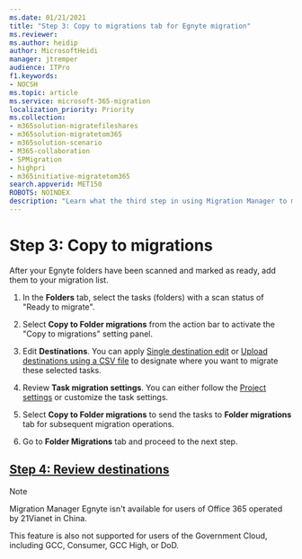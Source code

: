 ```yaml
---
ms.date: 01/21/2021
title: "Step 3: Copy to migrations tab for Egnyte migration"
ms.reviewer: 
ms.author: heidip
author: MicrosoftHeidi
manager: jtremper
audience: ITPro
f1.keywords:
- NOCSH
ms.topic: article
ms.service: microsoft-365-migration
localization_priority: Priority
ms.collection:
- m365solution-migratefileshares
- m365solution-migratetom365
- m365solution-scenario 
- M365-collaboration
- SPMigration
- highpri
- m365initiative-migratetom365
search.appverid: MET150
ROBOTS: NOINDEX
description: "Learn what the third step in using Migration Manager to migrate Egnyte."
---
```


# Step 3: Copy to migrations

After your Egnyte folders have been scanned and marked as ready, add them to your migration list.  

1. In the **Folders** tab, select the tasks (folders) with a scan status of "Ready to migrate".

1. Select **Copy to Folder migrations** from the action bar to activate the "Copy to migrations" setting panel.

1. Edit **Destinations**. You can apply [Single destination edit](/sharepointmigration/mm-egnyte-step4-review-destinations) or [Upload destinations using a CSV file](/sharepointmigration/mm-egnyte-step4-review-destinations) to designate where you want to migrate these selected tasks.

1. Review **Task migration settings**. You can either follow the [Project settings](/sharepointmigration/mm-project-settings) or customize the task settings.

1. Select **Copy to Folder migrations** to send the tasks to **Folder migrations** tab for subsequent migration operations.

1. Go to **Folder Migrations** tab and proceed to the next step.

## [**Step 4: Review destinations**](mm-egnyte-step4-review-destinations.md)


>[!NOTE]
>Migration Manager Egnyte isn't available for users of Office 365 operated by 21Vianet in China.
>
> This feature is also not supported for users of the Government Cloud, including GCC, Consumer, GCC High, or DoD.

